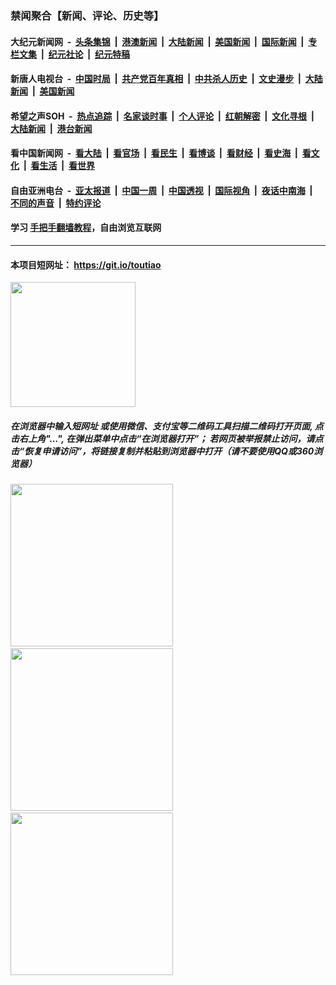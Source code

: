 ### 禁闻聚合【新闻、评论、历史等】

#### 大纪元新闻网 &nbsp;-&nbsp; [头条集锦](indexes/E头条集锦.md?t=03181402) &nbsp;|&nbsp; [港澳新闻](indexes/E港澳新闻.md?t=03181402)  &nbsp;|&nbsp; [大陆新闻](indexes/E大陆新闻.md?t=03181402) &nbsp;|&nbsp; [美国新闻](indexes/E美国新闻.md?t=03181402) &nbsp;|&nbsp; [国际新闻](indexes/E国际新闻.md?t=03181402) &nbsp;|&nbsp; [专栏文集](indexes/E专栏文集.md?t=03181402) &nbsp;|&nbsp; [纪元社论](indexes/E纪元社论.md?t=03181402) &nbsp;|&nbsp; [纪元特稿](indexes/E纪元特稿.md?t=03181402) 

#### 新唐人电视台 &nbsp;-&nbsp; [中国时局](indexes/N中国时局.md?t=03181402) &nbsp;|&nbsp; [共产党百年真相](indexes/N共产党百年真相.md?t=03181402) &nbsp;|&nbsp; [中共杀人历史](indexes/N中共杀人历史.md?t=03181402) &nbsp;|&nbsp; [文史漫步](indexes/N文史漫步.md?t=03181402) &nbsp;|&nbsp; [大陆新闻](indexes/N大陆新闻.md?t=03181402) &nbsp;|&nbsp; [美国新闻](indexes/N美国新闻.md?t=03181402)

#### 希望之声SOH &nbsp;-&nbsp; [热点追踪](indexes/H热点追踪.md?t=03181402) &nbsp;|&nbsp; [名家谈时事](indexes/H名家谈时事.md?t=03181402) &nbsp;|&nbsp; [个人评论](indexes/H个人评论.md?t=03181402)  &nbsp;|&nbsp; [红朝解密](indexes/H红朝解密.md?t=03181402) &nbsp;|&nbsp; [文化寻根](indexes/H文化寻根.md?t=03181402) &nbsp;|&nbsp; [大陆新闻](indexes/H大陆新闻.md?t=03181402) &nbsp;|&nbsp; [港台新闻](indexes/H港台新闻.md?t=03181402)

#### 看中国新闻网 &nbsp;-&nbsp; [看大陆](indexes/S看大陆.md?t=03181402) &nbsp;|&nbsp; [看官场](indexes/S看官场.md?t=03181402) &nbsp;|&nbsp; [看民生](indexes/S看民生.md?t=03181402)  &nbsp;|&nbsp; [看博谈](indexes/S看博谈.md?t=03181402) &nbsp;|&nbsp; [看财经](indexes/S看财经.md?t=03181402) &nbsp;|&nbsp; [看史海](indexes/S看史海.md?t=03181402) &nbsp;|&nbsp; [看文化](indexes/S看文化.md?t=03181402) &nbsp;|&nbsp; [看生活](indexes/S看生活.md?t=03181402) &nbsp;|&nbsp; [看世界](indexes/S看世界.md?t=03181402)

#### 自由亚洲电台 &nbsp;-&nbsp; [亚太报道](indexes/R亚太报道.md?t=03181402) &nbsp;|&nbsp; [中国一周](indexes/R中国一周.md?t=03181402) &nbsp;|&nbsp; [中国透视](indexes/R中国透视.md?t=03181402)  &nbsp;|&nbsp; [国际视角](indexes/R国际视角.md?t=03181402) &nbsp;|&nbsp; [夜话中南海](indexes/R夜话中南海.md?t=03181402) &nbsp;|&nbsp; [不同的声音](indexes/R不同的声音.md?t=03181402) &nbsp;|&nbsp; [特约评论](indexes/R特约评论.md?t=03181402)

#### 学习 [手把手翻墙教程](https://github.com/gfw-breaker/guides/wiki)，自由浏览互联网

----

#### 本项目短网址： https://git.io/toutiao
<img src="https://raw.githubusercontent.com/gfw-breaker/banned-news/master/scripts/img/qr.png" width="200px"/>  

##### 在浏览器中输入短网址 或使用微信、支付宝等二维码工具扫描二维码打开页面, 点击右上角"...", 在弹出菜单中点击“在浏览器打开”； 若网页被举报禁止访问，请点击“恢复申请访问”，将链接复制并粘贴到浏览器中打开（请不要使用QQ或360浏览器）

<img src="https://raw.githubusercontent.com/gfw-breaker/banned-news/master/scripts/img/1.png" width="260px"/> &nbsp; <img src="https://raw.githubusercontent.com/gfw-breaker/banned-news/master/scripts/img/2.png" width="260px"/> &nbsp; <img src="https://raw.githubusercontent.com/gfw-breaker/banned-news/master/scripts/img/3.png" width="260px"/>
